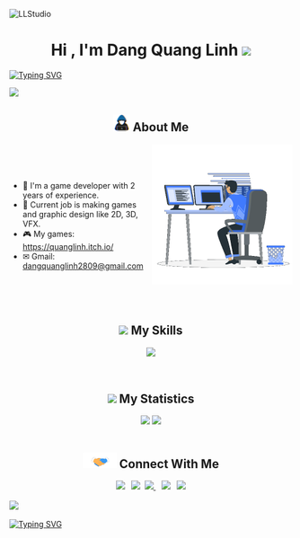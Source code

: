 <!--- Show Image LL Studio --->
![LLStudio](https://user-images.githubusercontent.com/84113503/165054118-5ff08eb7-77eb-4e0d-9440-267cd0cdaa5a.png)

<h1 align="center"><b>Hi , I'm Dang Quang Linh </b><img src="https://media.giphy.com/media/hvRJCLFzcasrR4ia7z/giphy.gif" width="35"></h1>

<!--- Show Introduce (Typing SVG) --->
<a href="https://git.io/typing-svg"><img src="https://readme-typing-svg.demolab.com?font=Time+New+Roman&size=30&duration=3000&pause=500&center=true&vCenter=true&repeat=false&width=1080&lines=Software+Engineer;Welcome+to+My+Profile" alt="Typing SVG" /></a>

<img src="https://user-images.githubusercontent.com/73097560/115834477-dbab4500-a447-11eb-908a-139a6edaec5c.gif">

<!--- Show Infomation --->
<h2 align="center">
<img src = "https://github.com/0xAbdulKhalid/0xAbdulKhalid/raw/main/assets/mdImages/about_me.gif" width = 30px> About Me
</h2>
 <img align="right" src="https://github.com/0xAbdulKhalid/0xAbdulKhalid/raw/main/assets/mdImages/Right_Side.gif" width = 250px>
 <br><br><br>
 
- 👀 I'm a game developer with 2 years of experience.
- 🤩 Current job is making games and graphic design like 2D, 3D, VFX.
- 🎮 My games: https://quanglinh.itch.io/
- ✉  Gmail: dangquanglinh2809@gmail.com

<br><br><br>

<!--- Show Skills (Skill Icon) --->
<div align="center">
 <h2>
  <img src="https://media2.giphy.com/media/QssGEmpkyEOhBCb7e1/giphy.gif?cid=ecf05e47a0n3gi1bfqntqmob8g9aid1oyj2wr3ds3mg700bl&rid=giphy.gif" width ="25"> My Skills 
 </h2>
 <p>
  <a href="https://github.com/tandpfun/skill-icons"><img src="https://skillicons.dev/icons?i=unity,blender,ps,ae,cs,dotnet,html,mysql,discord,figma"/></a>
 </p>
</div>

<br>

<!--- Show Statistics (Stats, Streak Stats) --->
<div align="center">
 <h2> 
  <img src="https://media.giphy.com/media/iY8CRBdQXODJSCERIr/giphy.gif" width="30"> My Statistics 
 </h2>
 <a href="https://github.com/anuraghazra/github-readme-stats"><img src="https://github-readme-stats.vercel.app/api?username=linhlay2809&theme=tokyonight&bg_color=00000000"/></a>
 <a href="https://git.io/streak-stats"><img src="https://streak-stats.demolab.com?user=linhlay2809&theme=tokyonight_duo&date_format=j%2Fn%5B%2FY%5D&border=FFFFFF"/> </a>
</div>

<br>

<!--- Show Connect with me --->
<h2 align="center">
<img src="https://github.com/0xAbdulKhalid/0xAbdulKhalid/raw/main/assets/mdImages/handshake.gif" width ="60"> Connect With Me
</h2>

<div align="center">
 <a href="https://www.facebook.com/profile.php?id=100083642858860"><img src="https://img.shields.io/badge/Facebook-%231877F2.svg?style=for-the-badge&logo=Facebook&logoColor=white" /></a>&ensp;
 <a href="https://www.instagram.com/ll_studio2022/"><img src="https://img.shields.io/badge/Instagram-%23E4405F.svg?style=for-the-badge&logo=Instagram&logoColor=white" /></a>&nbsp;
<a href="https://www.reddit.com/user/LLStudio_2022"><img src="https://img.shields.io/badge/Reddit-%23FF4500.svg?style=for-the-badge&logo=Reddit&logoColor=white" />  </a>&ensp;
 <a href="https://twitter.com/LLStudio_2022"><img src="https://img.shields.io/badge/Twitter-%231DA1F2.svg?style=for-the-badge&logo=Twitter&logoColor=white" /></a>&ensp;
 <a href="mailto:dangquanglinh2809@gmail.com"><img src="https://img.shields.io/badge/Gmail-D14836?style=for-the-badge&logo=gmail&logoColor=white" /></a>
</div>

<br>

<img src="https://user-images.githubusercontent.com/73097560/115834477-dbab4500-a447-11eb-908a-139a6edaec5c.gif">

<!--- Show Thanks for your visit (Typing SVG) --->
 <a href="https://git.io/typing-svg"><img src="https://readme-typing-svg.demolab.com?font=&weight=500&size=35&duration=4000&pause=300&color=00B5FF&center=true&vCenter=true&repeat=false&width=1400&lines=Thanks+for+your+visit+%E2%9D%A4%EF%B8%8F" alt="Typing SVG" /></a>


  

